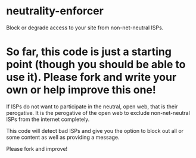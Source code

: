 neutrality-enforcer
===================

Block or degrade access to your site from non-net-neutral ISPs.

So far, this code is just a starting point (though you should be able to use it). Please fork and write your own or help improve this one!
==
If ISPs do not want to participate in the neutral, open web, that is their perogative. It is the perogative of the open web to exclude non-net-neutral ISPs from the internet completely. 

This code will detect bad ISPs and give you the option to block out all or some content as well as providing a message. 

Please fork and improve!

